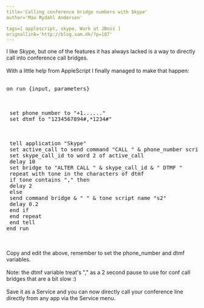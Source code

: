 ```yaml
---
title='Calling conference bridge numbers with Skype'
author='Max Rydahl Andersen'

tags=[ applescript, skype, Work at JBoss ]
orignallink='http://blog.xam.dk/?p=187'
---
```

<div>
<p>I like Skype, but one of the features it has always lacked is a way to directly call into conference call bridges.
<br><br>
With a little help from AppleScript I finally managed to make that happen:
<br><br></p>
<pre lang="applescript" escaped="true">on run {input, parameters}
<br><br>
 set phone_number to "+1......"   
 set dtmf to "1234567894#,*1234#" 
<br><br>
 tell application "Skype"
 set active_call to send command "CALL " &amp; phone_number script name ""
 set skype_call_id to word 2 of active_call
 delay 10
 set bridge to "ALTER CALL " &amp; skype_call_id &amp; " DTMF "
 repeat with tone in the characters of dtmf
 if tone contains "," then
 delay 2
 else
 send command bridge &amp; " " &amp; tone script name "s2"
 delay 0.2
 end if
 end repeat
 end tell
end run</pre>
<br><br>
Copy and edit the above, remember to set the phone_number and dtmf variables.
<br><br>
Note: the dtmf variable treat's "," as a 2 second pause to use for conf call bridges that are a bit slow :)
<br><br>
Save it as a Service and you can now directly call your conference line directly from any app via the Service menu.
</div>

